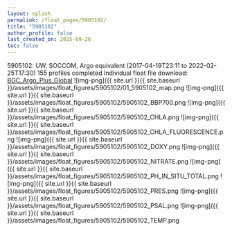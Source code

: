 ```yaml
---
layout: splash
permalink: /float_pages/5905102/
title: "5905102"
author_profile: false
last_created_on: 2025-09-26
toc: false
---
```

 
5905102: UW, SOCCOM, Argo equivalent (2017-04-19T23:11 to 2022-02-25T17:30)
155 profiles completed
Individual float file download: [BGC_Argo_Plus_Global](https://ftp.soest.hawaii.edu/bgc_argo_plus/Individual_Floats/outliers_removed/5905102_Sprof_processed.nc)
![img-png]({{ site.url }}{{ site.baseurl }}/assets/images/float_figures/5905102/01_5905102_map.png
![img-png]({{ site.url }}{{ site.baseurl }}/assets/images/float_figures/5905102/5905102_BBP700.png
![img-png]({{ site.url }}{{ site.baseurl }}/assets/images/float_figures/5905102/5905102_CHLA.png
![img-png]({{ site.url }}{{ site.baseurl }}/assets/images/float_figures/5905102/5905102_CHLA_FLUORESCENCE.png
![img-png]({{ site.url }}{{ site.baseurl }}/assets/images/float_figures/5905102/5905102_DOXY.png
![img-png]({{ site.url }}{{ site.baseurl }}/assets/images/float_figures/5905102/5905102_NITRATE.png
![img-png]({{ site.url }}{{ site.baseurl }}/assets/images/float_figures/5905102/5905102_PH_IN_SITU_TOTAL.png
![img-png]({{ site.url }}{{ site.baseurl }}/assets/images/float_figures/5905102/5905102_PRES.png
![img-png]({{ site.url }}{{ site.baseurl }}/assets/images/float_figures/5905102/5905102_PSAL.png
![img-png]({{ site.url }}{{ site.baseurl }}/assets/images/float_figures/5905102/5905102_TEMP.png
